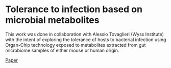 # Tolerance to infection based on microbial metabolites
This work was done in collaboration with Alessio Tovaglieri (Wyss Institute) with the intent of exploring the tolerance of hosts to bacterial infection using Organ-Chip technology exposed to metabolites extracted from gut microbiome samples of either mouse or human origin.

[Paper](https://microbiomejournal.biomedcentral.com/articles/10.1186/s40168-019-0650-5)
